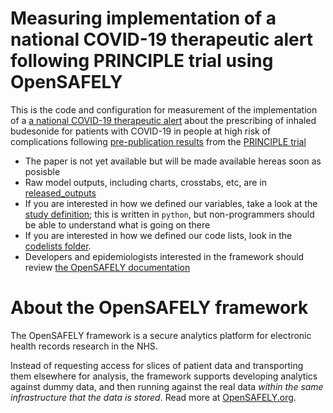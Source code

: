 # Measuring implementation of a national COVID-19 therapeutic alert following PRINCIPLE trial using OpenSAFELY

This is the code and configuration for measurement of the implementation of a [a national COVID-19 therapeutic alert](https://www.cas.mhra.gov.uk/ViewandAcknowledgment/ViewAlert.aspx?AlertID=103154) about the prescribing of inhaled budesonide for patients with COVID-19 in people at high risk of complications following [pre-publication results](http://medrxiv.org/lookup/doi/10.1101/2021.04.10.21254672) from the [PRINCIPLE trial](https://doi.org/10.1016/S0140-6736(21)01744-X)

* The paper is not yet available but will be made available hereas soon as posisble
* Raw model outputs, including charts, crosstabs, etc, are in [released_outputs](https://github.com/opensafely/principle-inhaler-uptake/tree/main/released_outputs)
* If you are interested in how we defined our variables, take a look at the [study definition](analysis/study_definition.py); this is written in `python`, but non-programmers should be able to understand what is going on there
* If you are interested in how we defined our code lists, look in the [codelists folder](./codelists/).
* Developers and epidemiologists interested in the framework should review [the OpenSAFELY documentation](https://docs.opensafely.org)

# About the OpenSAFELY framework

The OpenSAFELY framework is a secure analytics platform for
electronic health records research in the NHS.

Instead of requesting access for slices of patient data and
transporting them elsewhere for analysis, the framework supports
developing analytics against dummy data, and then running against the
real data *within the same infrastructure that the data is stored*.
Read more at [OpenSAFELY.org](https://opensafely.org).
